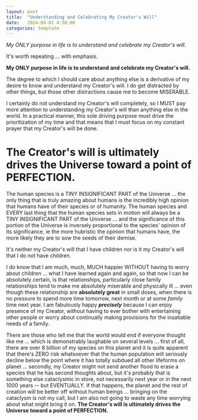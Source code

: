 ```yaml
---
layout: post
title:  "Understanding and Celebrating My Creator's Will"
date:   2024-04-01 4:30:00
categories: template
---
```



*My ONLY purpose in life is to understand and celebrate my Creator's will.*

It's worth repeating ... with emphasis.

**My ONLY purpose in life is to understand and celebrate my Creator's will.**

The degree to which I should care about anything else is a derivative of my desire to know and understand my Creator's will. I do get distracted by other things, but those other distractions cause me to become MISERABLE.

I certainly do not understand my Creator's will completely, so I MUST pay more attention to understanding my Creator's will than anything else in the world. In a practical manner, this sole driving purpose must drive the prioritization of my time and that means that I must focus on my constant prayer that my Creator's will be done. 

# The Creator's will is ultimately drives the Universe toward a point of PERFECTION.

The human species is a TINY INSIGNIFICANT PART of the Universe ... the only thing that is truly amazing about humans is the incredibly high opinion that humans have of their species or of humanity. The human species and EVERY last thing that the human species sets in motion will always be a TINY INSIGNIFICANT PART of the Universe ... and the significance of this portion of the Universe is inversely proportional to the species' opinion of its significance, ie the more hubristic the opinion that humans have, the more likely they are to sow the seeds of their demise.  

It's neither my Creator's will that I have children nor is it my Creator's will that I do not have children. 

I do know that I am much, much, MUCH happier WITHOUT having to worry about children ... what I have learned again and again, so that now I can be absolutely certain, is that relationships, particularly close family relationships tend to make me absolutely miserable and physically ill ... even though these relationship are **absolutely great** in small doses, when there is no pressure to spend more time tomorrow, next month or at some *family* time next year. I am fabulously happy ***precisely*** because I can enjoy presence of my Creator, without having to ever bother with entertaining other people or worry about continually making provisions for the insatiable needs of a family.

There are those who tell me that the world would end if everyone thought like me ... which is demonstrably laughable on several levels ... first of all, there are over 8 billion of my species on this planet and it is quite apparent that there's ZERO risk whatsoever that the human population will seriously decline below the point where it has totally subdued all other lifeforms on planet ... secondly, my Creator might not send another flood to erase a species that he has second thoughts about, but it's probably that is something else cataclysmic in store, not necessarily next year or in the next 1000 years -- but EVENTUALLY. If that happens, the planet and the rest of creation will be better off without human beings ... bringing on the cataclysm is not my call, but I am also not going to waste any time worrying about what might bring it on.  **The Creator's will is ultimately drives the Universe toward a point of PERFECTION.**